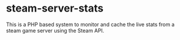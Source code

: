 # steam-server-stats
This is a PHP based system to monitor and cache the live stats from a steam game server using the Steam API.
